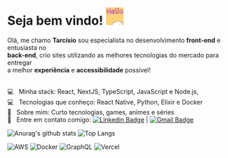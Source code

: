 # Seja bem vindo! ![Gif dizendo Olá](./.github/hello.gif)

Olá, me chamo **Tarcísio** sou especialista no desenvolvimento
**front-end** e entusiasta no <br/> **back-end**, crio sites utilizando as
melhores tecnologias do mercado para entregar <br/> a melhor **experiência**
e **accessibilidade** possível!

<br/> :computer: &nbsp; Minha stack: React, NextJS, TypeScript, JavaScript e Node.js,
<br/> :computer: &nbsp; Tecnologias que conheço: React Native, Python, Elixir e Docker
<br/> 💬 &nbsp; Sobre mim: Curto tecnologias, games, animes e séries
<br/> :email: &nbsp; Entre em contato comigo: [![Linkedin Badge](https://img.shields.io/badge/-TarcísioDelmondes-blue?style=flat-square&logo=Linkedin&logoColor=white&link=https://www.linkedin.com/in/tarcisio-delmondes-892567207)](https://www.linkedin.com/in/tarcisio-delmondes)
|
[![Gmail Badge](https://img.shields.io/badge/-tarcisiodelmondes@gmail.com-c14438?style=flat-square&logo=Gmail&logoColor=white&link=mailto:tarcisiodelmondes@gmail.com)](mailto:tarcisiodelmondes@gmail.com)

<img src="https://github-readme-stats.vercel.app/api?username=tarcisiodelmondes&count_private=true&show_icons=true&theme=dracula" alt="Anurag's github stats" width="460px"/>

<img src="https://github-readme-stats-p9wt1si2p-tarcisiodelmondes.vercel.app/api/top-langs/?username=tarcisiodelmondes&hide=SCSS&count_private=true&langs_count=6&layout=compact&theme=dracula" alt="Top Langs" width="460px" height="220px"/>


<br/>

<p align="left">
 <img src="https://camo.githubusercontent.com/1c371748f30438eafd069cd2e55f401a4bdc5b43cadc247324fb7785333e95ae/68747470733a2f2f696d672e736869656c64732e696f2f62616467652f416d617a6f6e2532304157532d3233324633453f7374796c653d666c61742d737175617265266c6f676f3d616d617a6f6e2d617773" alt="AWS" />

 <img src="https://camo.githubusercontent.com/ca156fae6f17c9d7cafb8405da6793562780d051199be9460fc52d0f46ce7cdd/68747470733a2f2f696d672e736869656c64732e696f2f62616467652f2d446f636b65722d626c61636b3f7374796c653d666c61742d737175617265266c6f676f3d646f636b6572" alt="Docker" />

 <img src="https://camo.githubusercontent.com/1c935f97f2c23496e933634923b8a00e82a3421cd78b753972d739fea8675ea6/68747470733a2f2f696d672e736869656c64732e696f2f62616467652f2d4772617068514c2d4531303039383f7374796c653d666c61742d737175617265266c6f676f3d6772617068716c" alt="GraphQL" />

<img src="https://camo.githubusercontent.com/7e1b25c572fa17803e2a8d48b3e4e3506ac0432ae826fa25d66b02f1cc8546f5/68747470733a2f2f696d672e736869656c64732e696f2f62616467652f56657263656c2532302d2532333030303030302e7376673f6c6f676f3d76657263656c266c6f676f436f6c6f723d7768697465" alt="Vercel" />
</p>
